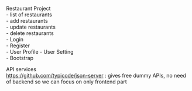 Restaurant Project  
    - list of restaurants  
    - add restaurants  
    - update restaurants  
    - delete restaurants  
    - Login  
    - Register  
    - User Profile 
    - User Setting  
    - Bootstrap  


 API services  
 https://github.com/typicode/json-server : gives free dummy APIs, no need of backend so we can focus on only frontend part    